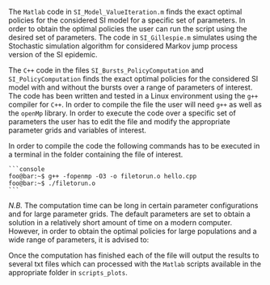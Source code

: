 The `Matlab` code in `SI_Model_ValueIteration.m` finds the exact optimal policies for the considered SI model for a specific set of parameters. In order to obtain the optimal policies the user can run the script using the desired set of parameters.
The code in `SI_Gillespie.m` simulates using the Stochastic simulation algorithm for considered Markov jump process version of the SI epidemic.


The `C++` code in the files `SI_Bursts_PolicyComputation` and `SI_PolicyComputation` finds the exact optimal policies for the considered SI model with and without the bursts over a range of parameters of interest.
The code has been written and tested in a Linux environment using the `g++` compiler for `C++`.
In order to compile the file the user will need `g++` as well as the `openMp` library. In order to execute the code over a specific set of parameters the user has to edit the file and modify the appropriate parameter grids and variables of interest.


In order to compile the code the following commands has to be executed in a terminal in the folder containing the file of interest.

    ```console
    foo@bar:~$ g++ -fopenmp -O3 -o filetorun.o hello.cpp 
    foo@bar:~$ ./filetorun.o
    ```

*N.B.* The computation time can be long in certain parameter configurations and for large parameter grids. The default parameters are set to obtain a solution in a relatively short amount of time on a modern computer. However, in order to obtain the optimal policies for large populations and a wide range of parameters, it is advised to:


Once the computation has finished each of the file will output the results to several txt files which can processed with the `Matlab` scripts available in the appropriate folder in `scripts_plots`.
